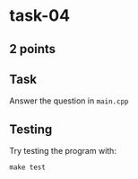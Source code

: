 # task-04

## 2 points

## Task

Answer the question in `main.cpp`

## Testing

Try testing the program with:

```shell
make test
```

